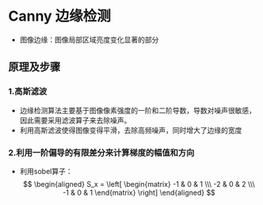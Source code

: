 # Canny 边缘检测
- 图像边缘：图像局部区域亮度变化显著的部分
## 原理及步骤
### 1.高斯滤波
- 边缘检测算法主要基于图像像素强度的一阶和二阶导数，导数对噪声很敏感，因此需要采用滤波算子来去除噪声。
- 利用高斯滤波使得图像变得平滑，去除高频噪声，同时增大了边缘的宽度
### 2.利用一阶偏导的有限差分来计算梯度的幅值和方向
- 利用sobel算子：
$$ \begin{aligned}
S_x = \left[ 
\begin{matrix}
-1 & 0 & 1 \\\
-2 & 0 & 2 \\\
-1 & 0 & 1
\end{matrix}
\right] 
\end{aligned}
$$
